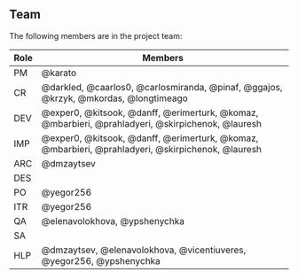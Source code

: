 ## Team

The following members are in the project team:

Role | Members
---|---
PM | @karato
CR | @darkled, @caarlos0, @carlosmiranda, @pinaf, @ggajos, @krzyk, @mkordas, @longtimeago
DEV | @exper0, @kitsook, @danff, @erimerturk, @komaz, @mbarbieri, @prahladyeri, @skirpichenok, @lauresh
IMP | @exper0, @kitsook, @danff, @erimerturk, @komaz, @mbarbieri, @prahladyeri, @skirpichenok, @lauresh
ARC | @dmzaytsev
DES | 
PO | @yegor256
ITR | @yegor256
QA | @elenavolokhova, @ypshenychka
SA | 
HLP | @dmzaytsev, @elenavolokhova, @vicentiuveres, @yegor256, @ypshenychka
